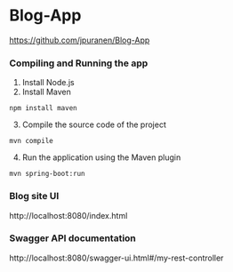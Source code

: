 # Blog-App
https://github.com/jpuranen/Blog-App

### Compiling and Running the app
1. Install Node.js
2. Install Maven
```
npm install maven
```
3. Compile the source code of the project
```
mvn compile
```
4. Run the application using the Maven plugin
```
mvn spring-boot:run
```

### Blog site UI

http://localhost:8080/index.html

### Swagger API documentation

http://localhost:8080/swagger-ui.html#/my-rest-controller
